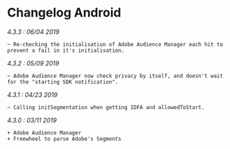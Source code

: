 Changelog Android
=================


*4.3.3 : 06/04 2019*

    ~ Re-checking the initialisation of Adobe Audience Manager each hit to prevent a fail in it's initialisation.


*4.3.2 : 05/09 2019*

	~ Adobe Audience Manager now check privacy by itself, and doesn't wait for the "starting SDK notification".


*4.3.1 : 04/23 2019*

    ~ Calling initSegmentation when getting IDFA and allowedToStart.


*4.3.0 : 03/11 2019*

	+ Adobe Audience Manager
	+ Freewheel to parse Adobe's Segments

